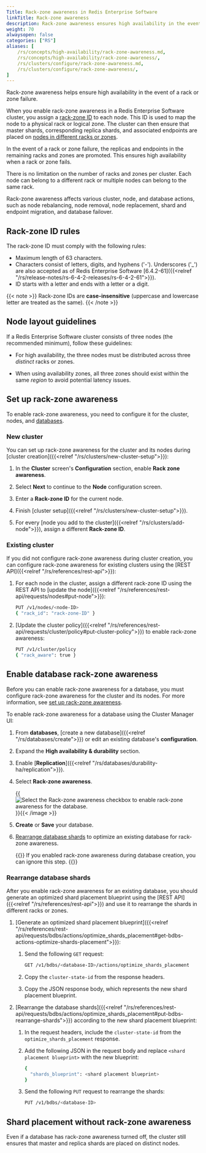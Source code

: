 ```yaml
---
Title: Rack-zone awareness in Redis Enterprise Software
linkTitle: Rack-zone awareness
description: Rack-zone awareness ensures high availability in the event of a rack or zone failure.
weight: 70
alwaysopen: false
categories: ["RS"]
aliases: [
    /rs/concepts/high-availability/rack-zone-awareness.md,
    /rs/concepts/high-availability/rack-zone-awareness/,
    /rs/clusters/configure/rack-zone-awareness.md,
    /rs/clusters/configure/rack-zone-awareness/,
]
---
```

Rack-zone awareness helps ensure high availability in the event of a rack or zone failure.

When you enable rack-zone awareness in a Redis Enterprise Software cluster, you assign
a [rack-zone ID](#rack-zone-id-rules) to each node. This ID is used to map the node to a
physical rack or logical zone. The cluster can then ensure that master shards, corresponding replica shards, and associated endpoints are placed on [nodes in different racks or zones](#node-layout-guidelines).

In the event of a rack or zone failure, the replicas and endpoints in the remaining racks and zones are promoted. This ensures high availability when a rack or zone fails.

There is no limitation on the number of racks and zones per cluster. Each
node can belong to a different rack or multiple nodes can belong to the
same rack.

Rack-zone awareness affects various cluster, node, and database actions, such as node rebalancing, node removal, node replacement, shard and endpoint migration, and database failover.

## Rack-zone ID rules

The rack-zone ID must comply with the following rules:

- Maximum length of 63 characters.
- Characters consist of letters, digits, and hyphens ('-'). Underscores ('_') are also accepted as of Redis Enterprise Software [6.4.2-61]({{<relref "/rs/release-notes/rs-6-4-2-releases/rs-6-4-2-61">}}).
- ID starts with a letter and ends with a letter or a digit.

{{< note >}}
Rack-zone IDs are **case-insensitive** (uppercase and lowercase letter are treated as the same).
{{< /note >}}

## Node layout guidelines

If a Redis Enterprise Software cluster consists of three nodes (the recommended minimum), follow these guidelines:

- For high availability, the three nodes must be distributed across three *distinct* racks or zones.

- When using availability zones, all three zones should exist within the same *region* to avoid potential latency issues.

## Set up rack-zone awareness

To enable rack-zone awareness, you need to configure it for the
cluster, nodes, and [databases](#enable-database-rack-zone-awareness).

### New cluster

You can set up rack-zone awareness for the cluster and its nodes during [cluster creation]({{<relref "/rs/clusters/new-cluster-setup">}}):

1. In the **Cluster** screen's **Configuration** section, enable **Rack zone awareness**.

1. Select **Next** to continue to the **Node** configuration screen.

1. Enter a **Rack-zone ID** for the current node.

1. Finish [cluster setup]({{<relref "/rs/clusters/new-cluster-setup">}}).

1. For every [node you add to the cluster]({{<relref "/rs/clusters/add-node">}}), assign a different **Rack-zone ID**.

### Existing cluster

If you did not configure rack-zone awareness during cluster creation, you can configure rack-zone awareness for existing clusters using the [REST API]({{<relref "/rs/references/rest-api">}}):

1. For each node in the cluster, assign a different rack-zone ID using the REST API to [update the node]({{<relref "/rs/references/rest-api/requests/nodes#put-node">}}):

    ```sh
    PUT /v1/nodes/<node-ID>
    { "rack_id": "rack-zone-ID" }
    ```

1. [Update the cluster policy]({{<relref "/rs/references/rest-api/requests/cluster/policy#put-cluster-policy">}}) to enable rack-zone awareness:

    ```sh
    PUT /v1/cluster/policy
    { "rack_aware": true }
    ```

## Enable database rack-zone awareness

Before you can enable rack-zone awareness for a database, you must configure rack-zone awareness for the cluster and its nodes. For more information, see [set up rack-zone awareness](#set-up-rack-zone-awareness).

To enable rack-zone awareness for a database using the Cluster Manager UI:

1. From **databases**, [create a new database]({{<relref "/rs/databases/create">}}) or edit an existing database's **configuration**.

1. Expand the **High availability & durability** section.

1. Enable [**Replication**]({{<relref "/rs/databases/durability-ha/replication">}}).

1. Select **Rack-zone awareness**.

    {{<image filename="images/rs/screenshots/databases/config-rack-zone-awareness.png" alt="Select the Rack-zone awareness checkbox to enable rack-zone awareness for the database." >}}{{< /image >}}

1. **Create** or **Save** your database.

1. [Rearrange database shards](#rearrange-database-shards) to optimize an existing database for rack-zone awareness.

    {{<note>}}
If you enabled rack-zone awareness during database creation, you can ignore this step.
    {{</note>}}

### Rearrange database shards

After you enable rack-zone awareness for an existing database, you should generate an optimized shard placement blueprint using the [REST API]({{<relref "/rs/references/rest-api">}}) and use it to rearrange the shards in different racks or zones.

1. [Generate an optimized shard placement blueprint]({{<relref "/rs/references/rest-api/requests/bdbs/actions/optimize_shards_placement#get-bdbs-actions-optimize-shards-placement">}}):

    1. Send the following `GET` request:

        ```sh
        GET /v1/bdbs/<database-ID>/actions/optimize_shards_placement
        ```

    1. Copy the `cluster-state-id` from the response headers.

    1. Copy the JSON response body, which represents the new shard placement blueprint.

1. [Rearrange the database shards]({{<relref "/rs/references/rest-api/requests/bdbs/actions/optimize_shards_placement#put-bdbs-rearrange-shards">}}) according to the new shard placement blueprint:

    1. In the request headers, include the <nobr>`cluster-state-id`</nobr> from the `optimize_shards_placement` response.

    1. Add the following JSON in the request body and replace <nobr>`<shard placement blueprint>`</nobr> with the new blueprint:

        ```sh
        {
          "shards_blueprint": <shard placement blueprint>
        }
        ```

    1. Send the following `PUT` request to rearrange the shards:

        ```sh
        PUT /v1/bdbs/<database-ID>
        ```

## Shard placement without rack-zone awareness

Even if a database has rack-zone awareness turned off, the cluster still ensures that master and replica shards are placed on distinct nodes.
